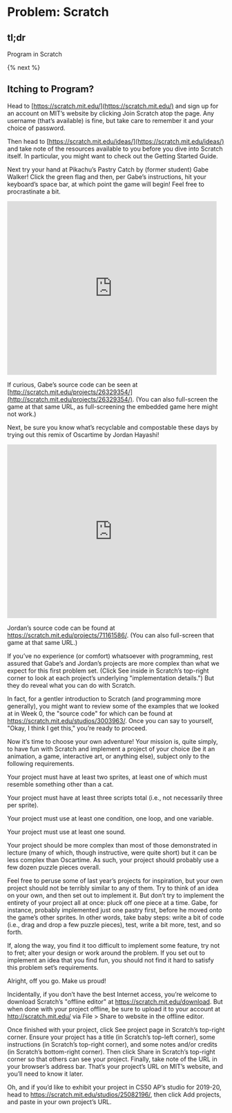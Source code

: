 # Problem: Scratch

## tl;dr

Program in Scratch

{% next %}

## Itching to Program?

Head to [https://scratch.mit.edu/](https://scratch.mit.edu/) and sign up for an account on MIT’s website by clicking Join Scratch atop the page. Any username (that’s available) is fine, but take care to remember it and your choice of password.

Then head to [https://scratch.mit.edu/ideas/](https://scratch.mit.edu/ideas/) and take note of the resources available to you before you dive into Scratch itself. In particular, you might want to check out the Getting Started Guide.

Next try your hand at Pikachu’s Pastry Catch by (former student) Gabe Walker! Click the green flag and then, per Gabe’s instructions, hit your keyboard’s space bar, at which point the game will begin! Feel free to procrastinate a bit.

<iframe allowtransparency="true" width="485" height="402" src="https://scratch.mit.edu/projects/embed/26329354/?autostart=false" frameborder="0" allowfullscreen="true"></iframe>

If curious, Gabe’s source code can be seen at [http://scratch.mit.edu/projects/26329354/](http://scratch.mit.edu/projects/26329354/). (You can also full-screen the game at that same URL, as full-screening the embedded game here might not work.)

Next, be sure you know what’s recyclable and compostable these days by trying out this remix of Oscartime by Jordan Hayashi!

<iframe allowtransparency="true" width="485" height="402" src="https://scratch.mit.edu/projects/embed/71161586/?autostart=false" frameborder="0" allowfullscreen="true"></iframe>

Jordan’s source code can be found at https://scratch.mit.edu/projects/71161586/. (You can also full-screen that game at that same URL.)

If you’ve no experience (or comfort) whatsoever with programming, rest assured that Gabe’s and Jordan’s projects are more complex than what we expect for this first problem set. (Click See inside in Scratch’s top-right corner to look at each project’s underlying "implementation details.") But they do reveal what you can do with Scratch.

In fact, for a gentler introduction to Scratch (and programming more generally), you might want to review some of the examples that we looked at in Week 0, the "source code" for which can be found at https://scratch.mit.edu/studios/3003963/. Once you can say to yourself, "Okay, I think I get this," you’re ready to proceed.

Now it’s time to choose your own adventure! Your mission is, quite simply, to have fun with Scratch and implement a project of your choice (be it an animation, a game, interactive art, or anything else), subject only to the following requirements.

Your project must have at least two sprites, at least one of which must resemble something other than a cat.

Your project must have at least three scripts total (i.e., not necessarily three per sprite).

Your project must use at least one condition, one loop, and one variable.

Your project must use at least one sound.

Your project should be more complex than most of those demonstrated in lecture (many of which, though instructive, were quite short) but it can be less complex than Oscartime. As such, your project should probably use a few dozen puzzle pieces overall.

Feel free to peruse some of last year’s projects for inspiration, but your own project should not be terribly similar to any of them. Try to think of an idea on your own, and then set out to implement it. But don’t try to implement the entirety of your project all at once: pluck off one piece at a time. Gabe, for instance, probably implemented just one pastry first, before he moved onto the game’s other sprites. In other words, take baby steps: write a bit of code (i.e., drag and drop a few puzzle pieces), test, write a bit more, test, and so forth.

If, along the way, you find it too difficult to implement some feature, try not to fret; alter your design or work around the problem. If you set out to implement an idea that you find fun, you should not find it hard to satisfy this problem set’s requirements.

Alright, off you go. Make us proud!

Incidentally, if you don’t have the best Internet access, you’re welcome to download Scratch’s "offline editor" at https://scratch.mit.edu/download. But when done with your project offline, be sure to upload it to your account at http://scratch.mit.edu/ via File > Share to website in the offline editor.

Once finished with your project, click See project page in Scratch’s top-right corner. Ensure your project has a title (in Scratch’s top-left corner), some instructions (in Scratch’s top-right corner), and some notes and/or credits (in Scratch’s bottom-right corner). Then click Share in Scratch’s top-right corner so that others can see your project. Finally, take note of the URL in your browser’s address bar. That’s your project’s URL on MIT’s website, and you’ll need to know it later.

Oh, and if you’d like to exhibit your project in CS50 AP’s studio for 2019-20, head to https://scratch.mit.edu/studios/25082196/, then click Add projects, and paste in your own project’s URL.
